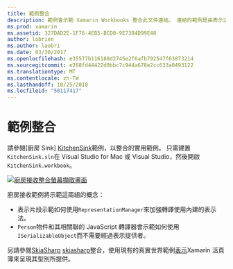 ```yaml
---
title: 範例整合
description: 範例會示範 Xamarin Workbooks 整合此文件連結。 連結的範例是由表示法轉譯和 SkiaSharp 所使用。
ms.prod: xamarin
ms.assetid: 327DAD2E-1F76-4EB5-BCD0-9E7384D99E48
author: lobrien
ms.author: laobri
ms.date: 03/30/2017
ms.openlocfilehash: e35577b116180d2745e2f6afb792547f63873214
ms.sourcegitcommit: e268fd44422d0bbc7c944a678e2cc633a0493122
ms.translationtype: MT
ms.contentlocale: zh-TW
ms.lasthandoff: 10/25/2018
ms.locfileid: "50117417"
---
```

# <a name="sample-integrations"></a>範例整合

請參閱[廚房 Sink] [ KitchenSink]範例，以整合的實用範例。 只需建置`KitchenSink.sln`在 Visual Studio for Mac 或 Visual Studio，然後開啟`KitchenSink.workbook`。

[![廚房接收整合螢幕擷取畫面](samples-images/kitchensinkintegrationscreenshot.png)](samples-images/kitchensinkintegrationscreenshot.png#lightbox)

廚房接收範例將示範這兩組的概念：

* 表示片段示範如何使用`RepresentationManager`來加強轉譯使用內建的表示法。
* `Person`物件和其相關聯的 JavaScript 轉譯器會示範如何使用`ISerializableObject`而不需要經過表示提供者。

另請參閱[SkiaSharp] [ skiasharp]整合，使用現有的真實世界範例[表示](~/tools/workbooks/sdk/representations.md)Xamarin 活頁簿來呈現其型別所提供。

[KitchenSink]: https://github.com/xamarin/Workbooks/tree/master/SDK/Samples/KitchenSink
[skiasharp]: https://github.com/mono/SkiaSharp/tree/master/source/SkiaSharp.Workbooks
